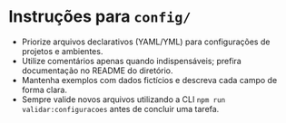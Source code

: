# Instruções para `config/`
- Priorize arquivos declarativos (YAML/YML) para configurações de projetos e ambientes.
- Utilize comentários apenas quando indispensáveis; prefira documentação no README do diretório.
- Mantenha exemplos com dados fictícios e descreva cada campo de forma clara.
- Sempre valide novos arquivos utilizando a CLI `npm run validar:configuracoes` antes de concluir uma tarefa.
